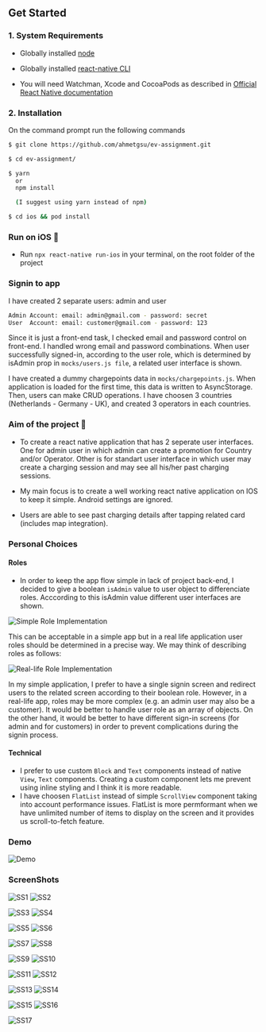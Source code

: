 ## Get Started

### 1. System Requirements

- Globally installed [node](https://nodejs.org/en/)

- Globally installed [react-native CLI](https://facebook.github.io/react-native/docs/getting-started.html)

- You will need Watchman, Xcode and CocoaPods as described in [Official React Native documentation](https://reactnative.dev/docs/environment-setup#installing-dependencies)

### 2. Installation

On the command prompt run the following commands

```sh
$ git clone https://github.com/ahmetgsu/ev-assignment.git

$ cd ev-assignment/

$ yarn
  or
  npm install

  (I suggest using yarn instead of npm)

$ cd ios && pod install
```

### Run on iOS 📱

- Run `npx react-native run-ios` in your terminal, on the root folder of the project

### Signin to app

I have created 2 separate users: admin and user

```sh
Admin Account: email: admin@gmail.com - password: secret
User  Account: email: customer@gmail.com - password: 123
```

Since it is just a front-end task, I checked email and password control on front-end. I handled wrong email and password combinations.
When user successfully signed-in, according to the user role, which is determined by isAdmin prop in `mocks/users.js file`, a related user interface is shown.

I have created a dummy chargepoints data in `mocks/chargepoints.js`. When application is loaded for the first time, this data is written to AsyncStorage. Then, users can make CRUD operations.
I have choosen 3 countries (Netherlands - Germany - UK), and created 3 operators in each countries.

### Aim of the project 🎯

- To create a react native application that has 2 seperate user interfaces.
  One for admin user in which admin can create a promotion for Country and/or Operator.
  Other is for standart user interface in which user may create a charging session and may see all his/her past charging sessions.

- My main focus is to create a well working react native application on IOS to keep it simple. Android settings are ignored.

* Users are able to see past charging details after tapping related card (includes map integration).

### Personal Choices

#### Roles

- In order to keep the app flow simple in lack of project back-end, I decided to give a boolean `isAdmin` value to user object to differenciate roles.
  Acccording to this isAdmin value different user interfaces are shown.

![Simple Role Implementation](./app/assets/images/simple-roles.png)

This can be acceptable in a simple app but in a real life application user roles should be determined in a precise way. We may think of describing roles as follows:

![Real-life Role Implementation](./app/assets/images/real-life-roles.png)

In my simple application, I prefer to have a single signin screen and redirect users to the related screen according to their boolean role. However, in a real-life app, roles may be more complex (e.g. an admin user may also be a customer). It would be better to handle user role as an array of objects. On the other hand, it would be better to have different sign-in screens (for admin and for customers) in order to prevent complications during the signin process.

#### Technical

- I prefer to use custom `Block` and `Text` components instead of native `View`, `Text` components. Creating a custom component lets me prevent using inline styling and I think it is more readable.
- I have choosen `FlatList` instead of simple `ScrollView` component taking into account performance issues. FlatList is more permformant when we have unlimited number of items to display on the screen and it provides us scroll-to-fetch feature.

### Demo

![Demo](./app/assets/images/app-flow.gif)

### ScreenShots

![SS1](./app/assets/images/01.png) ![SS2](./app/assets/images/02.png)

![SS3](./app/assets/images/03.png) ![SS4](./app/assets/images/04.png)

![SS5](./app/assets/images/05_1.png) ![SS6](./app/assets/images/05_2.png)

![SS7](./app/assets/images/05_3.png) ![SS8](./app/assets/images/05_4.png)

![SS9](./app/assets/images/08_1.png) ![SS10](./app/assets/images/08_2.png)

![SS11](./app/assets/images/08_3.png) ![SS12](./app/assets/images/08_4.png)

![SS13](./app/assets/images/11_1.png) ![SS14](./app/assets/images/11_2.png)

![SS15](./app/assets/images/11_3.png) ![SS16](./app/assets/images/11_4.png)

![SS17](./app/assets/images/11_5.png)
